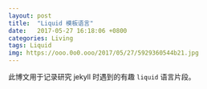 ```yaml
---
layout: post
title:  "Liquid 模板语言"
date:   2017-05-27 16:18:06 +0800
categories: Living
tags: Liquid
img: https://ooo.0o0.ooo/2017/05/27/5929360544b21.jpg
---
```


此博文用于记录研究 jekyll 时遇到的有趣 `liquid` 语言片段。